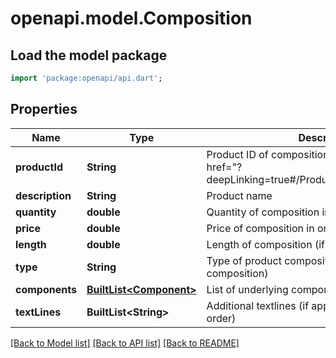 # openapi.model.Composition

## Load the model package
```dart
import 'package:openapi/api.dart';
```

## Properties
Name | Type | Description | Notes
------------ | ------------- | ------------- | -------------
**productId** | **String** | Product ID of composition, as retrievable from <a href=\"?deepLinking=true#/Product/Product\">/api/Product</a> | 
**description** | **String** | Product name | [optional] 
**quantity** | **double** | Quantity of composition in order (if applicable) | [optional] 
**price** | **double** | Price of composition in order (if applicable) | [optional] 
**length** | **double** | Length of composition (if applicable for order) | [optional] 
**type** | **String** | Type of product composition (1= final product, 2= composition) | [optional] 
**components** | [**BuiltList&lt;Component&gt;**](Component.md) | List of underlying components | [optional] 
**textLines** | **BuiltList&lt;String&gt;** | Additional textlines (if applicable, attached to order) | [optional] 

[[Back to Model list]](../README.md#documentation-for-models) [[Back to API list]](../README.md#documentation-for-api-endpoints) [[Back to README]](../README.md)


